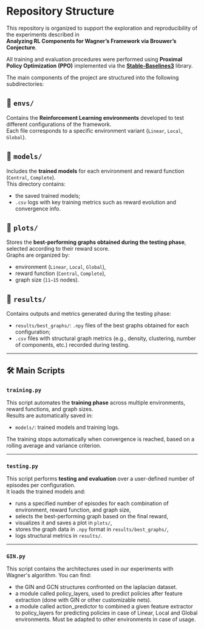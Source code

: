 # Repository Structure

This repository is organized to support the exploration and reproducibility of the experiments described in  
**Analyzing RL Components for Wagner’s Framework via Brouwer’s Conjecture**.

All training and evaluation procedures were performed using **Proximal Policy Optimization (PPO)** implemented via the [**Stable-Baselines3**](https://github.com/DLR-RM/stable-baselines3) library.

The main components of the project are structured into the following subdirectories:

## 📁 `envs/`
Contains the **Reinforcement Learning environments** developed to test different configurations of the framework.  
Each file corresponds to a specific environment variant (`Linear`, `Local`, `Global`).

## 📁 `models/`
Includes the **trained models** for each environment and reward function (`Central`, `Complete`).  
This directory contains:
- the saved trained models;
- `.csv` logs with key training metrics such as reward evolution and convergence info.

## 📁 `plots/`
Stores the **best-performing graphs obtained during the testing phase**, selected according to their reward score.  
Graphs are organized by:
- environment (`Linear`, `Local`, `Global`),
- reward function (`Central`, `Complete`),
- graph size (`11–15` nodes).

## 📁 `results/`
Contains outputs and metrics generated during the testing phase:
- `results/best_graphs/`: `.npy` files of the best graphs obtained for each configuration;
- `.csv` files with structural graph metrics (e.g., density, clustering, number of components, etc.) recorded during testing.

---

## 🛠️ Main Scripts

### `training.py`
This script automates the **training phase** across multiple environments, reward functions, and graph sizes.    
Results are automatically saved in:
- `models/`: trained models and training logs.

The training stops automatically when convergence is reached, based on a rolling average and variance criterion.

---

### `testing.py`
This script performs **testing and evaluation** over a user-defined number of episodes per configuration.  
It loads the trained models and:
- runs a specified number of episodes for each combination of environment, reward function, and graph size,
- selects the best-performing graph based on the final reward,
- visualizes it and saves a plot in `plots/`,
- stores the graph data in `.npy` format in `results/best_graphs/`,
- logs structural metrics in `results/`.

---

### `GIN.py`
This script contains the architectures used in our experiments with Wagner's algorithm. 
You can find:
- the GIN and GCN structures confronted on the laplacian dataset.
- a module called policy_layers, used to predict policies after feature extraction (done with GIN or other customizable nets).
- a module called action_predictor to combined a given feature extractor to policy_layers for predicting policies in case of Linear, Local and Global environments. Must be adapted to other environments in case of usage.





